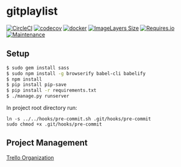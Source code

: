 # gitplaylist

[![CircleCI](https://circleci.com/gh/gitplaylist/gitplaylist.svg?style=svg)](https://circleci.com/gh/gitplaylist/gitplaylist)
[![codecov](https://codecov.io/gh/gitplaylist/gitplaylist/branch/master/graph/badge.svg)](https://codecov.io/gh/gitplaylist/gitplaylist)
[![docker](https://img.shields.io/docker/pulls/gitplaylist/gitplaylist.svg)](https://hub.docker.com/r/gitplaylist/gitplaylist/)
[![ImageLayers Size](https://img.shields.io/imagelayers/image-size/gitplaylist/gitplaylist/latest.svg?maxAge=2592000)]()
[![Requires.io](https://img.shields.io/requires/github/gitplaylist/gitplaylist.svg?maxAge=2592000)]()
[![Maintenance](https://img.shields.io/maintenance/yes/2016.svg?maxAge=2592000)]()


## Setup
```bash
$ sudo gem install sass
$ sudo npm install -g browserify babel-cli babelify
$ npm install
$ pip install pip-save
$ pip install -r requirements.txt
$ ./manage.py runserver
```

In project root directory run:
```
ln -s ../../hooks/pre-commit.sh .git/hooks/pre-commit
sudo chmod +x .git/hooks/pre-commit
```

## Project Management
[Trello Organization](https://trello.com/gitplaylist)
